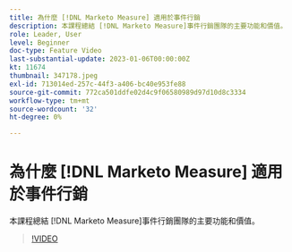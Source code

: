 ```yaml
---
title: 為什麼 [!DNL Marketo Measure] 適用於事件行銷
description: 本課程總結 [!DNL Marketo Measure]事件行銷團隊的主要功能和價值。
role: Leader, User
level: Beginner
doc-type: Feature Video
last-substantial-update: 2023-01-06T00:00:00Z
kt: 11674
thumbnail: 347178.jpeg
exl-id: 713014ed-257c-44f3-a406-bc40e953fe88
source-git-commit: 772ca501ddfe02d4c9f06580989d97d10d8c3334
workflow-type: tm+mt
source-wordcount: '32'
ht-degree: 0%

---
```


# 為什麼 [!DNL Marketo Measure] 適用於事件行銷

本課程總結 [!DNL Marketo Measure]事件行銷團隊的主要功能和價值。

>[!VIDEO](https://video.tv.adobe.com/v/347178/?quality=12&learn=on)
